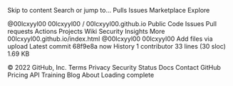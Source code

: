 Skip to content
Search or jump to…
Pulls
Issues
Marketplace
Explore
 
@00lcxyyl00 
00lcxyyl00
/
00lcxyyl00.github.io
Public
Code
Issues
Pull requests
Actions
Projects
Wiki
Security
Insights
More
00lcxyyl00.github.io/index.html
@00lcxyyl00
00lcxyyl00 Add files via upload
Latest commit 68f9e8a now
 History
 1 contributor
33 lines (30 sloc)  1.69 KB
   
<!DOCTYPE html>
<html lang="en" >
<head>
  <meta charset="UTF-8">
  <title>CodePen - 2022 New Year Fireworks!</title>
  <link rel="stylesheet" href="./style.css">

</head>
<body>
<!-- partial:index.partial.html -->
<script>
  window.canvasOptions = {
  	autoClear: true,
  	autoCompensate: false,
  	autoPushPop: true,
  	canvas: true,
  	//- centered: true,
  	desynchronized: false,
  	width: null,
  	height: null
  };
  /* requestAnimationFrame */
  
</script>
<script>
  const pathData_num2 = 'M52.100,27.591 L52.100,51.190 C52.100,52.390 51.700,53.190 50.300,53.790 C48.500,54.590 32.700,61.190 17.301,67.790 C7.101,72.190 0.701,75.190 0.701,86.590 L0.701,133.589 L80.300,133.589 L80.300,108.390 L28.300,108.390 L28.300,93.190 C28.300,91.990 29.100,91.190 29.900,90.790 C32.300,89.590 46.500,83.390 67.900,73.590 C75.900,69.990 79.700,65.390 79.700,56.990 L79.700,21.191 C79.700,9.791 70.300,0.391 58.900,0.391 L21.501,0.391 C10.101,0.391 0.701,9.791 0.701,21.191 L0.701,36.191 L28.101,41.191 L28.101,27.591 C28.101,26.391 28.900,25.591 30.100,25.591 L50.100,25.591 C51.300,25.591 52.100,26.391 52.100,27.591 Z';
  const pathData_num0 = 'M83.100,21.191 C83.100,9.791 73.700,0.391 62.300,0.391 L21.701,0.391 C10.301,0.391 0.901,9.791 0.901,21.191 L0.901,112.789 C0.901,124.189 10.301,133.589 21.701,133.589 L62.300,133.589 C73.700,133.589 83.100,124.189 83.100,112.789 L83.100,21.191 ZM55.500,27.591 L55.500,106.390 C55.500,107.590 54.700,108.390 53.500,108.390 L30.500,108.390 C29.300,108.390 28.500,107.590 28.500,106.390 L28.500,27.591 C28.500,26.391 29.300,25.591 30.500,25.591 L53.500,25.591 C54.700,25.591 55.500,26.391 55.500,27.591 Z';
</script>
<!-- partial -->
  <script  src="./script.js"></script>

</body>
</html>
© 2022 GitHub, Inc.
Terms
Privacy
Security
Status
Docs
Contact GitHub
Pricing
API
Training
Blog
About
Loading complete
